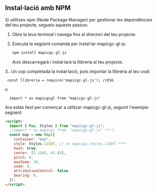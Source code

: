 ## Instal·lació amb NPM

Si utilitzes npm (Node Package Manager) per gestionar les dependències del teu projecte, segueix aquests passos:

1. Obre la teva terminal i navega fins al directori del teu projecte.

2. Executa la següent comanda per instal·lar mapicgc-gl-js:

   ```javascript
   npm install mapicgc-gl-js

   ```

   Això descarregarà i instal·larà la llibreria al teu projecte.

3.. Un cop completada la instal·lació, pots importar la llibreria al teu codi:

```
 const llibreria = require('mapicgc-gl-js'); //ES6
```

o

```
  import * as mapicgcgl from "mapicgc-gl-js"
```

Ara estàs llest per començar a utilitzar mapicgc-gl-js, seguint l'exemple següent:

```html
<script>
  import { Map, Styles } from "mapicgc-gl-js";
  //import * as mapicgc from  "mapicgc-gl-js" ****;
  const map = new Map({
    container: "map",
    style: Styles.LIGHT, // or mapicgc.Styles.LIGHT ****
    hash: true,
    center: [2.1282, 41.45],
    pitch: 0,
    maxZoom: 20,
    zoom: 8,
    attributionControl: false,
    bearing: 0,
  });
</script>
```

<!-- <p class="codepen" data-height="300" data-default-tab="js,result" data-slug-hash="eYXWyqd" data-editable="true" data-user="unitatgeostart" style="height: 300px; box-sizing: border-box; display: flex; align-items: center; justify-content: center; border: 2px solid; margin: 1em 0; padding: 1em;">
  <span>See the Pen <a href="https://codepen.io/unitatgeostart/pen/eYXWyqd">
  example-map-001</a> by unitatgeostart (<a href="https://codepen.io/unitatgeostart">@unitatgeostart</a>)
  on <a href="https://codepen.io">CodePen</a>.</span>
</p>
<script async src="https://cpwebassets.codepen.io/assets/embed/ei.js"></script> -->
